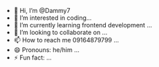 - 👋 Hi, I’m @Dammy7
- 👀 I’m interested in coding...
- 🌱 I’m currently learning frontend development ...
- 💞️ I’m looking to collaborate on ...
- 📫 How to reach me 09164879799 ...
- 😄 Pronouns: he/him ...
- ⚡ Fun fact: ...

<!---
Dammy7/Dammy7 is a ✨ special ✨ repository because its `README.md` (this file) appears on your GitHub profile.
You can click the Preview link to take a look at your changes.
--->

